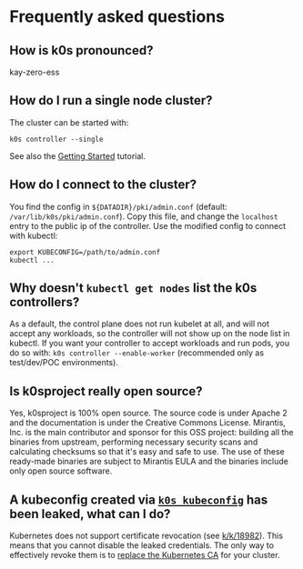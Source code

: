 # Frequently asked questions

## How is k0s pronounced?

kay-zero-ess

## How do I run a single node cluster?

The cluster can be started with:

```shell
k0s controller --single
```

See also the [Getting Started](https://docs.k0sproject.io/stable/install/) tutorial.

## How do I connect to the cluster?

You find the config in `${DATADIR}/pki/admin.conf` (default: `/var/lib/k0s/pki/admin.conf`). Copy this file, and change the `localhost` entry to the public ip of the controller. Use the modified config to connect with kubectl:

```shell
export KUBECONFIG=/path/to/admin.conf
kubectl ...
```

## Why doesn't `kubectl get nodes` list the k0s controllers?

As a default, the control plane does not run kubelet at all, and will not accept any workloads, so the controller will not show up on the node list in kubectl. If you want your controller to accept workloads and run pods, you do so with:
`k0s controller --enable-worker` (recommended only as test/dev/POC environments).

## Is k0sproject really open source?

Yes, k0sproject is 100% open source. The source code is under Apache 2 and the documentation is under the Creative Commons License. Mirantis, Inc. is the main contributor and sponsor for this OSS project: building all the binaries from upstream, performing necessary security scans and calculating checksums so that it's easy and safe to use. The use of these ready-made binaries are subject to Mirantis EULA and the binaries include only open source software.

## A kubeconfig created via [`k0s kubeconfig`](../cli/k0s_kubeconfig.md) has been leaked, what can I do?

Kubernetes does not support certificate revocation (see [k/k/18982]). This means
that you cannot disable the leaked credentials. The only way to effectively
revoke them is to [replace the Kubernetes CA] for your cluster.

[k/k/18982]: https://github.com/kubernetes/kubernetes/issues/18982
[replace the Kubernetes CA]: certificate-authorities.md#replacing-the-kubernetes-ca-and-sa-key-pair
